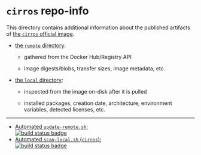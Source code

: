 # `cirros` repo-info

This directory contains additional information about the published artifacts of [the `cirros` official image](https://hub.docker.com/_/cirros/).

-	[the `remote` directory](remote/):

	-	gathered from the Docker Hub/Registry API

	-	image digests/blobs, transfer sizes, image metadata, etc.

-	[the `local` directory](local/):

	-	inspected from the image on-disk after it is pulled

	-	installed packages, creation date, architecture, environment variables, detected licenses, etc.

---

-	[Automated `update-remote.sh`:  
	![build status badge](https://doi-janky.infosiftr.net/job/repo-info/job/remote/badge/icon)](https://doi-janky.infosiftr.net/job/repo-info/job/remote/)
-	[Automated `scan-local.sh` (`cirros`):  
	![build status badge](https://doi-janky.infosiftr.net/job/repo-info/job/local/job/cirros/badge/icon)](https://doi-janky.infosiftr.net/job/repo-info/job/local/job/cirros)
